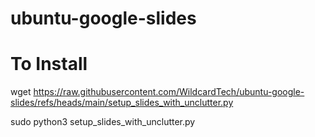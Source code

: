 # ubuntu-google-slides

# To Install

wget https://raw.githubusercontent.com/WildcardTech/ubuntu-google-slides/refs/heads/main/setup_slides_with_unclutter.py

sudo python3 setup_slides_with_unclutter.py
